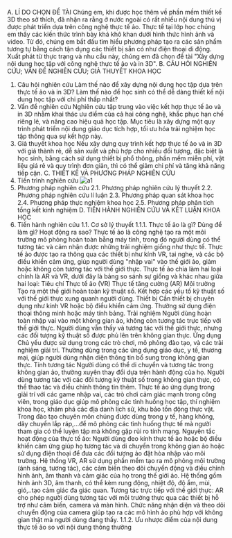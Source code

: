 A.	LÍ DO CHỌN ĐỀ TÀI
Chúng em, khi được học thêm về phần mềm thiết kế 3D theo sở thích, đã nhận ra rằng ở nước ngoài có rất nhiều nội dung thú vị được phát triển dựa trên công nghệ thực tế ảo. Thực tế tại lớp học chúng em thấy các kiến thức trình bày khá khô khan dưới hình thức hình ảnh và video. Từ đó, chúng em bắt đầu tìm hiểu phương pháp tạo ra các sản phẩm tương tự bằng cách tận dụng các thiết bị sẵn có như điện thoại di động. Xuất phát từ thực trạng và nhu cầu này, chúng em đã chọn đề tài "Xây dựng nội dung học tập với công nghệ thực tế ảo và in 3D".
B.	CÂU HỎI NGHIÊN CỨU; VẤN ĐỀ NGHIÊN CỨU; GIẢ THUYẾT KHOA HỌC
1.	Câu hỏi nghiên cứu
	Làm thế nào để xây dựng nội dung học tập dựa trên thực tế ảo và in 3D?
	Làm thế nào để học sinh có thể dễ dàng thiết kế nội dung học tập với chi phí thấp nhất?
2.	Vấn đề nghiên cứu
Nghiên cứu tập trung vào việc kết hợp thực tế ảo và in 3D nhằm khai thác ưu điểm của cả hai công nghệ, khắc phục hạn chế riêng lẻ, và nâng cao hiệu quả học tập. Mục tiêu là xây dựng một quy trình phát triển nội dung giáo dục tích hợp, tối ưu hóa trải nghiệm học tập thông qua sự kết hợp này.
3.	Giả thuyết khoa học
Nếu xây dựng quy trình kết hợp thực tế ảo và in 3D với giá thành rẻ, dễ sản xuất và phù hợp cho nhiều đối tượng, đặc biệt là học sinh, bằng cách sử dụng thiết bị phổ thông, phần mềm miễn phí, vật liệu giá rẻ và quy trình đơn giản, thì có thể giảm chi phí và tăng khả năng tiếp cận.
C. THIẾT KẾ VÀ PHƯƠNG PHÁP NGHIÊN CỨU
1. Tiến trình nghiên cứu
![a1](https://github.com/user-attachments/assets/6f873b6a-483b-44d5-b69b-a9643ccf96c7)
2.	Phương pháp nghiên cứu
2.1.	Phương pháp nghiên cứu lý thuyết
2.2.	Phương pháp nghiên cứu lí luận
2.3.	Phương pháp quan sát khoa học
2.4.	Phương pháp thực nghiệm khoa học
2.5.	Phương pháp phân tích tổng kết kinh nghiệm
D. TIẾN HÀNH NGHIÊN CỨU VÀ KẾT LUẬN KHOA HỌC
1.	Tiến hành nghiên cứu
1.1.	Cơ sở lý thuyết
1.1.1.	Thực tế ảo là gì? Dùng để làm gì? Hoạt động ra sao?
Thực tế ảo là công nghệ tạo ra một môi trường mô phỏng hoàn toàn bằng máy tính, trong đó người dùng có thể tương tác và cảm nhận được những trải nghiệm giống như thực tế. Thực tế ảo được tạo ra thông qua các thiết bị như kính VR, tai nghe, và các bộ điều khiển cảm ứng, giúp người dùng "nhập vai" vào thế giới ảo, giảm hoặc không còn tương tác với thế giới thực. Thực tế ảo chia làm hai loại chính là AR và VR, dưới đây là bảng so sánh sự giống và khác nhau giữa hai loại:
Tiêu chí	Thực tế ảo (VR)	Thực tế tăng cường (AR)
Môi trường	Tạo ra một thế giới hoàn toàn kỹ thuật số.	Kết hợp các yếu tố kỹ thuật số với thế giới thực xung quanh người dùng.
Thiết bị	Cần thiết bị chuyên dụng như kính VR hoặc bộ điều khiển cảm ứng.	Thường sử dụng điện thoại thông minh hoặc máy tính bảng.
Trải nghiệm	Người dùng hoàn toàn nhập vai vào một không gian ảo, không còn tương tác trực tiếp với thế giới thực.	Người dùng vẫn thấy và tương tác với thế giới thực, nhưng các đối tượng kỹ thuật số được phủ lên trên không gian thực.
Ứng dụng	Chủ yếu được sử dụng trong các trò chơi, mô phỏng đào tạo, và các trải nghiệm giải trí.	Thường dùng trong các ứng dụng giáo dục, y tế, thương mại, giúp người dùng nhận diện thông tin bổ sung trong không gian thực.
Tính tương tác	Người dùng có thể di chuyển và tương tác trong không gian ảo, thường xuyên thay đổi dựa trên hành động của họ.	Người dùng tương tác với các đối tượng kỹ thuật số trong không gian thực, có thể thao tác và điều chỉnh thông tin thêm.
Thực tế ảo ứng dụng trong giải trí với các game nhập vai, các trò chơi cảm giác mạnh trong công viên, trong giáo dục giúp mô phỏng các tình huống học tập, thí nghiệm khoa học, khám phá các địa danh lịch sử, khu bảo tồn động thực vật. Trong đào tạo chuyên môn chúng được dùng trong y tế, hàng không, dây chuyền lắp ráp,…để mô phỏng các tình huống thực tế mà người tham gia có thể luyện tập mà không gặp rủi ro tính mạng. 
Nguyên tắc hoạt động của thực tế ảo: Người dùng đeo kính thực tế ảo hoặc bộ điều khiển cảm ứng giúp họ tương tác và di chuyển trong không gian ảo hoặc sử dụng điện thoại để đưa các đối tượng ảo đặt hòa nhập vào môi trường. Hệ thống VR, AR sử dụng phần mềm tạo ra mô phỏng môi trường (ánh sáng, tương tác), các cảm biến theo dõi chuyển động và điều chỉnh hình ảnh, âm thanh và cảm giác của họ trong thế giới ảo. Hệ thống gồm hình ảnh 3D, âm thanh, có thể kèm rung động, nhiệt độ, độ ẩm, mùi, gió,..tạo cảm giác đa giác quan.
Tương tác trực tiếp với thế giới thực: AR cho phép người dùng tương tác với môi trường thực qua các thiết bị hỗ trợ như cảm biến, camera và màn hình. Chức năng nhận diện và theo dõi chuyển động của camera giúp tạo ra các mô hình ảo phù hợp với không gian thật mà người dùng đang thấy.
1.1.2.	Ưu nhược điểm của nội dung thực tế ảo so với nội dung thông thường
